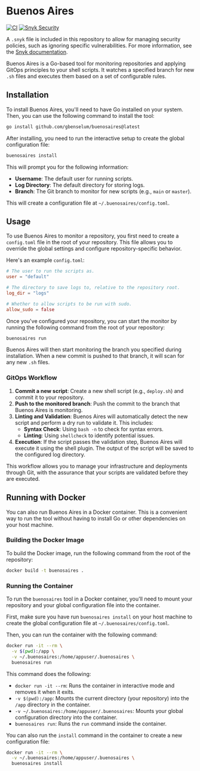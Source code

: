 # Buenos Aires

[![CI](https://github.com/gbenselum/buenosaires/actions/workflows/ci.yml/badge.svg)](https://github.com/gbenselum/buenosaires/actions/workflows/ci.yml)
[![Snyk Security](https://snyk.io/test/github/gbenselum/buenosaires/badge.svg)](https://snyk.io/test/github/gbenselum/buenosaires)

A `.snyk` file is included in this repository to allow for managing security policies, such as ignoring specific vulnerabilities. For more information, see the [Snyk documentation](https://docs.snyk.io/features/snyk-cli/policies/the-.snyk-file).

Buenos Aires is a Go-based tool for monitoring repositories and applying GitOps principles to your shell scripts. It watches a specified branch for new `.sh` files and executes them based on a set of configurable rules.

## Installation

To install Buenos Aires, you'll need to have Go installed on your system. Then, you can use the following command to install the tool:

```bash
go install github.com/gbenselum/buenosaires@latest
```

After installing, you need to run the interactive setup to create the global configuration file:

```bash
buenosaires install
```

This will prompt you for the following information:
- **Username**: The default user for running scripts.
- **Log Directory**: The default directory for storing logs.
- **Branch**: The Git branch to monitor for new scripts (e.g., `main` or `master`).

This will create a configuration file at `~/.buenosaires/config.toml`.

## Usage

To use Buenos Aires to monitor a repository, you first need to create a `config.toml` file in the root of your repository. This file allows you to override the global settings and configure repository-specific behavior.

Here's an example `config.toml`:

```toml
# The user to run the scripts as.
user = "default"

# The directory to save logs to, relative to the repository root.
log_dir = "logs"

# Whether to allow scripts to be run with sudo.
allow_sudo = false
```

Once you've configured your repository, you can start the monitor by running the following command from the root of your repository:

```bash
buenosaires run
```

Buenos Aires will then start monitoring the branch you specified during installation. When a new commit is pushed to that branch, it will scan for any new `.sh` files.

### GitOps Workflow

1.  **Commit a new script**: Create a new shell script (e.g., `deploy.sh`) and commit it to your repository.
2.  **Push to the monitored branch**: Push the commit to the branch that Buenos Aires is monitoring.
3.  **Linting and Validation**: Buenos Aires will automatically detect the new script and perform a dry run to validate it. This includes:
    -   **Syntax Check**: Using `bash -n` to check for syntax errors.
    -   **Linting**: Using `shellcheck` to identify potential issues.
4.  **Execution**: If the script passes the validation step, Buenos Aires will execute it using the shell plugin. The output of the script will be saved to the configured log directory.

This workflow allows you to manage your infrastructure and deployments through Git, with the assurance that your scripts are validated before they are executed.

## Running with Docker

You can also run Buenos Aires in a Docker container. This is a convenient way to run the tool without having to install Go or other dependencies on your host machine.

### Building the Docker Image

To build the Docker image, run the following command from the root of the repository:

```bash
docker build -t buenosaires .
```

### Running the Container

To run the `buenosaires` tool in a Docker container, you'll need to mount your repository and your global configuration file into the container.

First, make sure you have run `buenosaires install` on your host machine to create the global configuration file at `~/.buenosaires/config.toml`.

Then, you can run the container with the following command:

```bash
docker run -it --rm \
  -v $(pwd):/app \
  -v ~/.buenosaires:/home/appuser/.buenosaires \
  buenosaires run
```

This command does the following:
-   `docker run -it --rm`: Runs the container in interactive mode and removes it when it exits.
-   `-v $(pwd):/app`: Mounts the current directory (your repository) into the `/app` directory in the container.
-   `-v ~/.buenosaires:/home/appuser/.buenosaires`: Mounts your global configuration directory into the container.
-   `buenosaires run`: Runs the `run` command inside the container.

You can also run the `install` command in the container to create a new configuration file:

```bash
docker run -it --rm \
  -v ~/.buenosaires:/home/appuser/.buenosaires \
  buenosaires install
```
